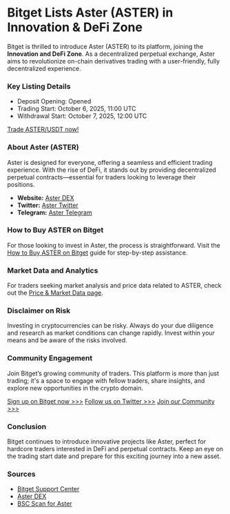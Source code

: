 # Bitget Lists Aster (ASTER) in Innovation & DeFi Zone

Bitget is thrilled to introduce Aster (ASTER) to its platform, joining the **Innovation and DeFi Zone**. As a decentralized perpetual exchange, Aster aims to revolutionize on-chain derivatives trading with a user-friendly, fully decentralized experience.

### Key Listing Details

- Deposit Opening: Opened
- Trading Start: October 6, 2025, 11:00 UTC
- Withdrawal Start: October 7, 2025, 12:00 UTC

[Trade ASTER/USDT now!](https://www.bitget.com/spot/ASTERUSDT)

### About Aster (ASTER)
Aster is designed for everyone, offering a seamless and efficient trading experience. With the rise of DeFi, it stands out by providing decentralized perpetual contracts—essential for traders looking to leverage their positions.

- **Website:** [Aster DEX](https://www.asterdex.com/)
- **Twitter:** [Aster Twitter](https://twitter.com/Aster_DEX)
- **Telegram:** [Aster Telegram](https://t.me/AsterDEX)

### How to Buy ASTER on Bitget
For those looking to invest in Aster, the process is straightforward. Visit the [How to Buy ASTER on Bitget](https://www.bitget.com/how-to-buy/aster) guide for step-by-step assistance.

### Market Data and Analytics
For traders seeking market analysis and price data related to ASTER, check out the [Price & Market Data page](https://www.bitget.com/price/aster).

### Disclaimer on Risk
Investing in cryptocurrencies can be risky. Always do your due diligence and research as market conditions can change rapidly. Invest within your means and be aware of the risks involved.

### Community Engagement
Join Bitget’s growing community of traders. This platform is more than just trading; it's a space to engage with fellow traders, share insights, and explore new opportunities in the crypto domain.

[Sign up on Bitget now >>>](https://www.bitget.com/en/register)
[Follow us on Twitter >>>](https://twitter.com/bitgetglobal)
[Join our Community >>>](https://t.me/BitgetENOfficial)

### Conclusion
Bitget continues to introduce innovative projects like Aster, perfect for hardcore traders interested in DeFi and perpetual contracts. Keep an eye on the trading start date and prepare for this exciting journey into a new asset.

### Sources
- [Bitget Support Center](https://www.bitget.com/support)
- [Aster DEX](https://www.asterdex.com/)
- [BSC Scan for Aster](https://bscscan.com/token/0x000Ae314E2A2172a039B26378814C252734f556A)